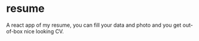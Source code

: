 # resume
A react app of my resume, you can fill your data and photo and you get out-of-box nice looking CV.
